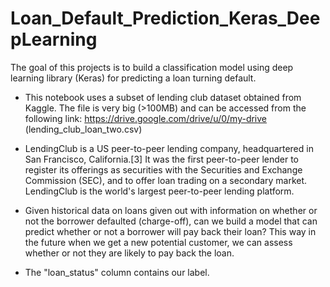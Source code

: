 # Loan_Default_Prediction_Keras_DeepLearning
The goal of this projects is to build a classification model using deep learning library (Keras) for predicting a loan turning default.

- This notebook uses a subset of lending club dataset obtained from Kaggle. The file is very big (>100MB) and can be accessed from the following link:
https://drive.google.com/drive/u/0/my-drive (lending_club_loan_two.csv)

- LendingClub is a US peer-to-peer lending company, headquartered in San Francisco, California.[3] It was the first peer-to-peer lender to register its offerings as securities with the Securities and Exchange Commission (SEC), and to offer loan trading on a secondary market. LendingClub is the world's largest peer-to-peer lending platform.

- Given historical data on loans given out with information on whether or not the borrower defaulted (charge-off), can we build a model that can predict whether or not a borrower will pay back their loan? This way in the future when we get a new potential customer, we can assess whether or not they are likely to pay back the loan. 

- The "loan_status" column contains our label.


